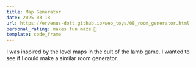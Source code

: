 ```yaml
---
title: Map Generator
date: 2025-03-18
url: https://ervenus-dott.github.io/web_toys/08_room_generator.html
personal_rating: makes fun maze 🔑
template: code_frame
---
```


I was inspired by the level maps in the cult of the lamb game. I wanted to see if I could make a similar room generator.